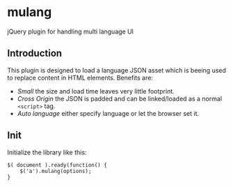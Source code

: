 # mulang
jQuery plugin for handling multi language UI

## Introduction
This plugin is designed to load a language JSON asset which is beeing used to replace content in HTML elements.
Benefits are:
- *Small* the size and load time leaves very little footprint.   
- *Cross Origin* the JSON is padded and can be linked/loaded as a normal `<script>` tag.   
- *Auto language* either specify language or let the browser set it.   

## Init
Initialize the library like this:
```
$( document ).ready(function() {
    $('a').mulang(options);
}
```
